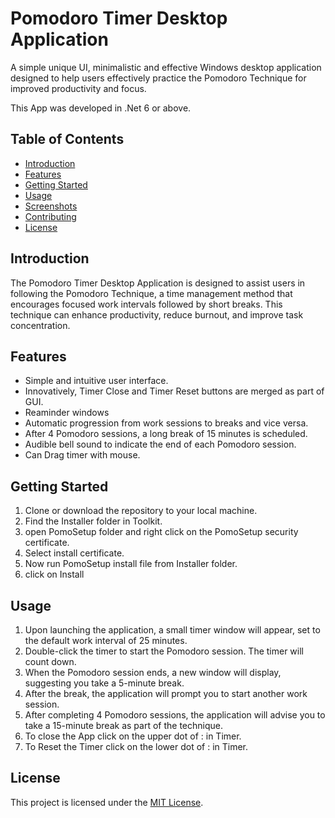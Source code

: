 # Pomodoro Timer Desktop Application

A simple unique UI, minimalistic and effective Windows desktop application designed to help users effectively practice the Pomodoro Technique for improved productivity and focus.

This App was developed in .Net 6 or above.

## Table of Contents

- [Introduction](#introduction)
- [Features](#features)
- [Getting Started](#getting-started)
- [Usage](#usage)
- [Screenshots](#screenshots)
- [Contributing](#contributing)
- [License](#license)

## Introduction

The Pomodoro Timer Desktop Application is designed to assist users in following the Pomodoro Technique, a time management method that encourages focused work intervals followed by short breaks. This technique can enhance productivity, reduce burnout, and improve task concentration.

## Features

- Simple and intuitive user interface.
- Innovatively, Timer Close and Timer Reset buttons are merged as part of GUI.
- Reaminder windows 
- Automatic progression from work sessions to breaks and vice versa.
- After 4 Pomodoro sessions, a long break of 15 minutes is scheduled.
- Audible bell sound to indicate the end of each Pomodoro session.
- Can Drag timer with mouse.

## Getting Started

1. Clone or download the repository to your local machine.
2. Find the Installer folder in Toolkit.
3. open PomoSetup folder and right click on the PomoSetup security certificate.
4. Select install certificate.
5. Now run PomoSetup install file from Installer folder.
6. click on Install

## Usage

1. Upon launching the application, a small timer window will appear, set to the default work interval of 25 minutes.
2. Double-click the timer to start the Pomodoro session. The timer will count down.
3. When the Pomodoro session ends, a new window will display, suggesting you take a 5-minute break.
4. After the break, the application will prompt you to start another work session.
5. After completing 4 Pomodoro sessions, the application will advise you to take a 15-minute break as part of the technique.
6. To close the App click on the upper dot of  :  in Timer.
7. To Reset the Timer click on the lower dot of  :  in Timer.


## License

This project is licensed under the [MIT License](LICENSE).


